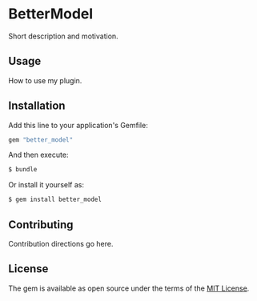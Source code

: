# BetterModel
Short description and motivation.

## Usage
How to use my plugin.

## Installation
Add this line to your application's Gemfile:

```ruby
gem "better_model"
```

And then execute:
```bash
$ bundle
```

Or install it yourself as:
```bash
$ gem install better_model
```

## Contributing
Contribution directions go here.

## License
The gem is available as open source under the terms of the [MIT License](https://opensource.org/licenses/MIT).
